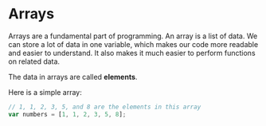 # Arrays

Arrays are a fundamental part of programming. An array is a list of data. We can store a lot of data in one variable, which makes our code more readable and easier to understand. It also makes it much easier to perform functions on related data.

The data in arrays are called **elements**.

Here is a simple array:
```javascript
// 1, 1, 2, 3, 5, and 8 are the elements in this array
var numbers = [1, 1, 2, 3, 5, 8];
```
